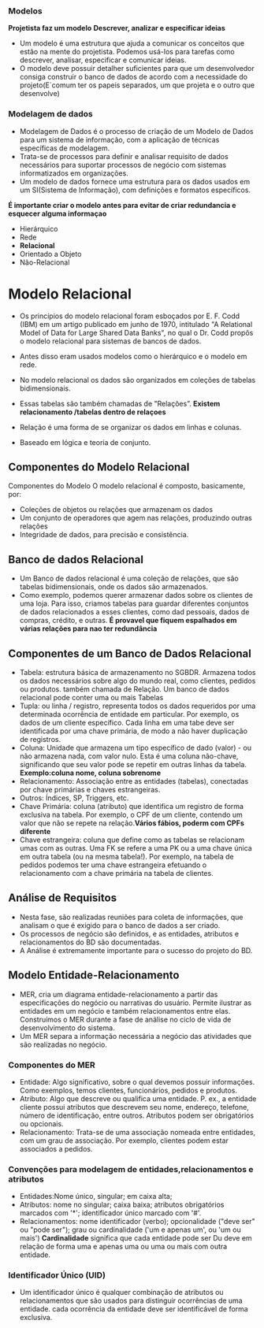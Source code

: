### Modelos

**Projetista faz um modelo** 
**Descrever, analizar e especificar ideias** 

 * Um modelo é uma estrutura que ajuda a
comunicar os conceitos que estão na mente do
projetista. Podemos usá-los para tarefas como
descrever, analisar, especificar e comunicar
ideias.
* O modelo deve possuir detalher suficientes
para que um desenvolvedor consiga construir o
banco de dados de acordo com a necessidade
do projeto(E´comum ter os papeis separados, um que projeta e o outro que desenvolve)

### Modelagem de dados

 * Modelagem de Dados é o processo de criação de um
Modelo de Dados para um sistema de informação,
com a aplicação de técnicas específicas de
modelagem.
 * Trata-se de processos para definir e analisar requisito
de dados necessários para suportar processos de
negócio com sistemas informatizados em
organizações.
 * Um modelo de dados fornece uma estrutura para os
dados usados em um SI(Sistema de Informação), com definições e formatos
específicos.

**É importante criar o modelo antes para evitar de criar redundancia e esquecer alguma informaçao**

* Hierárquico
* Rede
* **Relacional**
* Orientado a Objeto
* Não-Relacional

# Modelo Relacional 

 * Os princípios do modelo relacional foram
esboçados por E. F. Codd (IBM) em um
artigo publicado em junho de 1970,
intitulado "A Relational Model of Data for
Large Shared Data Banks", no qual o Dr.
Codd propôs o modelo relacional para
sistemas de bancos de dados.
 * Antes disso eram usados modelos como o
hierárquico e o modelo em rede.

* No modelo relacional os dados são
organizados em coleções de tabelas
bidimensionais.
 * Essas tabelas são também chamadas de
"Relações”. **Existem relacionamento /tabelas dentro de relaçoes**
 * Relação é uma forma de se organizar os
dados em linhas e colunas.
 * Baseado em lógica e teoria de conjunto. 

 ## Componentes do Modelo Relacional

 Componentes do Modelo
O modelo relacional é composto,
basicamente, por:
* Coleções de objetos ou relações que
armazenam os dados
* Um conjunto de operadores que agem
nas relações, produzindo outras
relações
* Integridade de dados, para precisão e
consistência.

## Banco de dados Relacional 


* Um Banco de dados relacional é uma
coleção de relações, que são tabelas
bidimensionais, onde os dados são
armazenados.
* Como exemplo, podemos querer
armazenar dados sobre os clientes de uma
loja. Para isso, criamos tabelas para
guardar diferentes conjuntos de dados
relacionados a esses clientes, como dad
pessoais, dados de compras, crédito, e
outras. **É provavel que fiquem espalhados em várias relações para nao ter redundância**


## Componentes de um Banco de Dados Relacional

* Tabela: estrutura básica de armazenamento no
SGBDR. Armazena todos os dados necessários
sobre algo do mundo real, como clientes, pedidos
ou produtos. também chamada de Relação. Um
banco de dados relacional pode conter uma ou
mais Tabelas
* Tupla: ou linha / registro, representa todos os
dados requeridos por uma determinada ocorrência
de entidade em particular. Por exemplo, os dados
de um cliente específico. Cada linha em uma tabe
deve ser identificada por uma chave primária, de
modo a não haver duplicação de registros.
* Coluna: Unidade que armazena um tipo
específico de dado (valor) - ou não
armazena nada, com valor nulo. Esta é
uma coluna não-chave, significando que
seu valor pode se repetir em outras linhas
da tabela. **Exemplo:coluna nome, coluna sobrenome**
* Relacionamento: Associação entre as
entidades (tabelas), conectadas por chave
primárias e chaves estrangeiras.
* Outros: Índices, SP, Triggers, etc.
* Chave Primária: coluna (atributo) que identifica
um registro de forma exclusiva na tabela. Por
exemplo, o CPF de um cliente, contendo um valor
que não se repete na relação.**Vários fábios, poderm com CPFs diferente**
* Chave estrangeira: coluna que define como as tabelas
se relacionam umas com as outras. Uma FK se refere a
uma PK ou a uma chave única em outra tabela (ou na
mesma tabela!). Por exemplo, na tabela de pedidos
podemos ter uma chave estrangeira efetuando o
relacionamento com a chave primária na tabela de
clientes.


## Análise de Requisitos

* Nesta fase, são realizadas reuniões para
coleta de informações, que analisam o que
é exigido para o banco de dados a ser
criado.
* Os processos de negócio são definidos, e
as entidades, atributos e relacionamentos
do BD são documentadas.
 * A Análise é extremamente importante para
o sucesso do projeto do BD.


## Modelo Entidade-Relacionamento


* MER, cria um diagrama
entidade-relacionamento a partir das
especificações do negócio ou narrativas do
usuário. Permite ilustrar as entidades em um
negócio e também relacionamentos entre elas.
Construímos o MER durante a fase de análise
no ciclo de vida de desenvolvimento do
sistema.
* Um MER separa a informação necessária a
negócio das atividades que são realizadas no
negócio.


### Componentes do MER

* Entidade: Algo significativo, sobre o qual
devemos possuir informações. Como
exemplos, temos clientes, funcionários, pedidos
e produtos.
* Atributo: Algo que descreve ou qualifica uma
entidade. P. ex., a entidade cliente possui
atributos que descrevem seu nome, endereço,
telefone, número de identificação, entre outros.
Atributos podem ser obrigatórios ou opcionais.
* Relacionamento: Trata-se de uma associação
nomeada entre entidades, com um grau de
associação. Por exemplo, clientes podem estar
associados a pedidos.


### Convenções para modelagem de entidades,relacionamentos e atributos

* Entidades:Nome único, singular; em caixa alta;
*  Atributos: nome no singular; caixa baixa;
atributos obrigatórios marcados com '*';
identificador único marcado com '#'.
* Relacionamentos: nome identificador (verbo);
opcionalidade ("deve ser" ou "pode ser"); grau
ou cardinalidade ('um e apenas um', ou 'um ou
mais')
**Cardinalidade** significa que cada entidade pode ser
Du deve em relação de forma uma e apenas uma ou
uma ou mais com outra entidade.


### Identificador Único (UID)

* Um identificador único é qualquer
combinação de atributos ou
relacionamentos que são usados para
distinguir ocorrências de uma entidade.
cada ocorrência da entidade deve ser
identificável de forma exclusiva.
